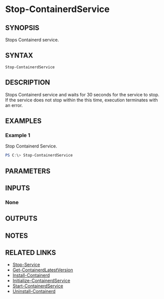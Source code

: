 ﻿---
external help file: ContainerToolsForWindows.psm1-help.xml
Module Name: ContainerToolsForWindows
online version:
schema: 2.0.0
---

# Stop-ContainerdService

## SYNOPSIS
Stops Containerd service.

## SYNTAX

```
Stop-ContainerdService
```

## DESCRIPTION

Stops Containerd service and waits for 30 seconds for the service to stop. If the service does not stop within the this time, execution terminates with an error.

## EXAMPLES

### Example 1

Stop Containerd Service.

```powershell
PS C:\> Stop-ContainerdService
```

## PARAMETERS 

## INPUTS

### None

## OUTPUTS

## NOTES

## RELATED LINKS

- [Stop-Service](https://learn.microsoft.com/en-us/powershell/module/microsoft.powershell.management/stop-service?view=powershell-7.3)
- [Get-ContainerdLatestVersion](Get-ContainerdLatestVersion.md)
- [Install-Containerd](Install-Containerd.md)
- [Initialize-ContainerdService](Initialize-ContainerdService.md)
- [Start-ContainerdService](Start-ContainerdService.md)
- [Uninstall-Containerd](Uninstall-Containerd.md)
